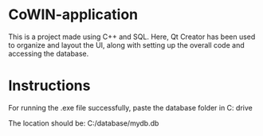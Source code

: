# CoWIN-application
This is a project made using C++ and SQL. Here, Qt Creator has been used to organize and layout the UI, along with setting up the overall code and accessing the database. 


# Instructions
For running the .exe file successfully, paste the database folder in C: drive

The location should be: C:/database/mydb.db
